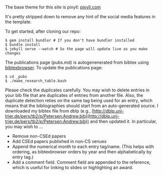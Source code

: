 The base theme for this site is pixyll:
[pixyll.com](http://www.pixyll.com)

It's pretty stripped down to remove any hint of the social media features in 
the template.

To get started, after cloning our repo:
```
$ gem install bundler # If you don't have bundler installed
$ bundle install
$ jekyll serve --watch # So the page will update live as you make changes
```

The publications page (pubs.md) is autogenenerated from bibtex using 
[bibtexbrowser](http://www.monperrus.net/martin/bibtexbrowser). To update 
the publications page:
```
$ cd _pubs
$ ./make_research_table.bash
```

Please check the duplicates carefully. You may wish to delete entries in 
your bib file that are duplicates of entries from another file. Also, the 
duplicate detection relies on the same tag being used for an entry, which
means that the bibliographies should start from an auto-generated source.
I downloaded my bibtex file from dblp (e.g., 
[http://dblp.uni-trier.de/pers/tb2/p/Petersen:Andrew.bib](http://dblp.uni-trier.de/pers/tb2/p/Petersen:Andrew.bib))
and then updated it. In particular, you may wish to ...

- Remove non-CSEd papers
- Add CSEd papers published in non-CS venues
- Append the numerical month to each entry tag/name. (This helps with 
ordering, as bibtexbrowser orders by year and then alphabetically by
entry tag.)
- Add a comment field. Comment field are appended to the reference, which
is useful for linking to slides or highlighting an award.

